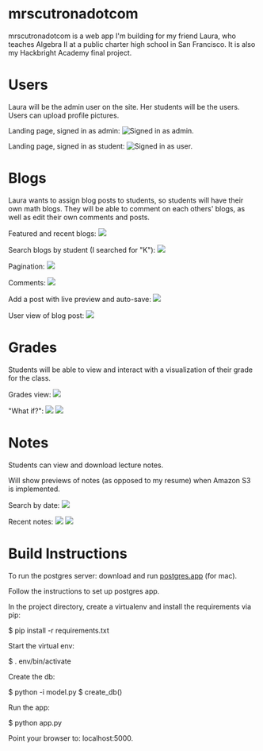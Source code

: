 mrscutronadotcom
================

mrscutronadotcom is a web app I'm building for my friend Laura, who teaches Algebra II at a public charter high school in San Francisco.  It is also my Hackbright Academy final project. 

Users
=====

Laura will be the admin user on the site.  Her students will be the users. Users can upload profile pictures. 

Landing page, signed in as admin: 
![Signed in as admin.](/static/ss/1.png)

Landing page, signed in as student: 
![Signed in as user.](/static/ss/2.png)

Blogs
=====

Laura wants to assign blog posts to students, so students will have their own math blogs.  They will be able to comment on each others' blogs, as well as edit their own comments and posts. 

Featured and recent blogs: 
![](/static/ss/3.png)

Search blogs by student (I searched for "K"): 
![](/static/ss/4.png)

Pagination: 
![](/static/ss/5.png)

Comments: 
![](/static/ss/6.png)

Add a post with live preview and auto-save: 
![](/static/ss/7.png)

User view of blog post: 
![](/static/ss/8.png)

Grades
======

Students will be able to view and interact with a visualization of their grade for the class. 

Grades view: 
![](/static/ss/9.png)

"What if?": 
![](/static/ss/10.png)
![](/static/ss/11.png)


Notes 
=====

Students can view and download lecture notes.

Will show previews of notes (as opposed to my resume) when Amazon S3 is implemented. 

Search by date: 
![](/static/ss/12.png)

Recent notes: 
![](/static/ss/13.png)
![](/static/ss/14.png)


Build Instructions
==================

To run the postgres server: download and run [postgres.app](http://postgresapp.com/) (for mac). 

Follow the instructions to set up postgres app.  

In the project directory, create a virtualenv and install the requirements via pip: 

$ pip install -r requirements.txt

Start the virtual env: 

$ . env/bin/activate

Create the db: 

$ python -i model.py
$ create_db()

Run the app: 

$ python app.py

Point your browser to: localhost:5000.
